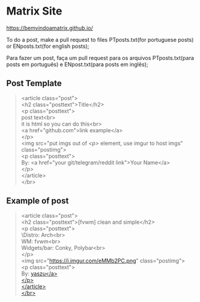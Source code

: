# Matrix Site
https://bemvindoamatrix.github.io/

To do a post, make a pull request to files PTposts.txt(for portuguese posts) or ENposts.txt(for english posts);

Para fazer um post, faça um pull request para os arquivos PTposts.txt(para posts em português) e ENpost.txt(para posts em inglês);
## Post Template
> \<article class="post"\><br>
> \<h2 class="posttext"\>Title\</h2\><br>
> \<p class="posttext"\><br>
> post text\<br\><br>
> it is html so you can do this\<br\><br>
> \<a href="github.com"\>link example\</a\><br>
> \</p\><br>
> \<img src="put imgs out of _\<p\>_ element, use imgur to host imgs" class="postimg"\><br>
> \<p class="posttext"\><br>
> By: \<a href="your git/telegram/reddit link"\>Your Name\</a\><br>
> \</p\><br>
> \</article\><br>
> \</br\><br>

## Example of post 
> \<article class="post"\><br>
> \<h2 class="posttext">[fvwm] clean and simple</h2\><br>
> \<p class="posttext"\><br>
> \Distro: Arch<br\><br>
> WM: fvwm<br\><br>
> Widgets/bar: Conky, Polybar<br\><br>
> \</p\><br>
> \<img src="https://i.imgur.com/eMMb2PC.png" class="postimg"\><br>
> \<p class="posttext"\><br>
> By: <a href="https://github.com/yaszu">yaszu</a\><br>
> \</p\><br>
> \</article\><br>
> \</br\><br>
